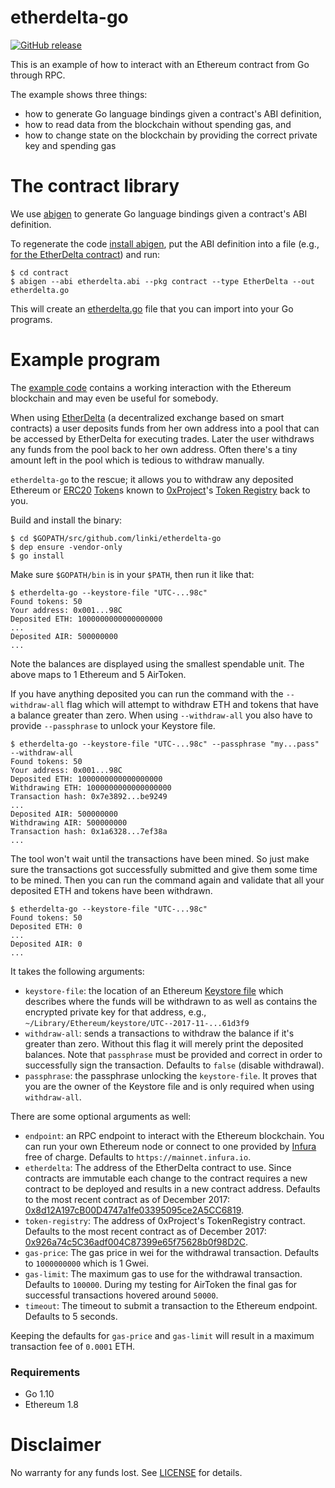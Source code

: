 # etherdelta-go
[![GitHub release](https://img.shields.io/github/release/linki/etherdelta-go.svg)](https://github.com/linki/etherdelta-go/releases)

This is an example of how to interact with an Ethereum contract from Go through RPC.

The example shows three things:
* how to generate Go language bindings given a contract's ABI definition,
* how to read data from the blockchain without spending gas, and
* how to change state on the blockchain by providing the correct private key and spending gas

# The contract library

We use [abigen](https://github.com/ethereum/go-ethereum/tree/v1.7.2/cmd/abigen)
to generate Go language bindings given a contract's ABI definition.

To regenerate the code [install abigen](https://github.com/ethereum/go-ethereum/tree/v1.7.2#building-the-source), put the ABI definition into a file (e.g., [for the EtherDelta contract](https://etherscan.io/address/0x8d12a197cb00d4747a1fe03395095ce2a5cc6819#code)) and run:

```console
$ cd contract
$ abigen --abi etherdelta.abi --pkg contract --type EtherDelta --out etherdelta.go
```

This will create an [etherdelta.go](contract/etherdelta.go) file that you can import into your Go programs.

# Example program

The [example code](main.go) contains a working interaction with the Ethereum blockchain and may even be useful for somebody.

When using [EtherDelta](https://etherdelta.com/) (a decentralized exchange based on smart contracts) a user deposits funds from her own address into a pool that can be accessed by EtherDelta for executing trades. Later the user withdraws any funds from the pool back to her own address. Often there's a tiny amount left in the pool which is tedious to withdraw manually.

`etherdelta-go` to the rescue; it allows you to withdraw any deposited Ethereum or [ERC20](https://theethereum.wiki/w/index.php/ERC20_Token_Standard) [Token](https://etherscan.io/tokens)s known to [0xProject](https://0xproject.com/)'s [Token Registry](https://etherscan.io/address/0x926a74c5c36adf004c87399e65f75628b0f98d2c) back to you.

Build and install the binary:

```console
$ cd $GOPATH/src/github.com/linki/etherdelta-go
$ dep ensure -vendor-only
$ go install
```

Make sure `$GOPATH/bin` is in your `$PATH`, then run it like that:

```console
$ etherdelta-go --keystore-file "UTC-...98c"
Found tokens: 50
Your address: 0x001...98C
Deposited ETH: 1000000000000000000
...
Deposited AIR: 500000000
...
```

Note the balances are displayed using the smallest spendable unit. The above maps to 1 Ethereum and 5 AirToken.

If you have anything deposited you can run the command with the `--withdraw-all` flag which will attempt to withdraw ETH and tokens that have a balance greater than zero. When using `--withdraw-all` you also have to provide `--passphrase` to unlock your Keystore file.

```console
$ etherdelta-go --keystore-file "UTC-...98c" --passphrase "my...pass" --withdraw-all
Found tokens: 50
Your address: 0x001...98C
Deposited ETH: 1000000000000000000
Withdrawing ETH: 1000000000000000000
Transaction hash: 0x7e3892...be9249
...
Deposited AIR: 500000000
Withdrawing AIR: 500000000
Transaction hash: 0x1a6328...7ef38a
...
```

The tool won't wait until the transactions have been mined. So just make sure the transactions got successfully submitted and give them some time to be mined. Then you can run the command again and validate that all your deposited ETH and tokens have been withdrawn.

```console
$ etherdelta-go --keystore-file "UTC-...98c"
Found tokens: 50
Deposited ETH: 0
...
Deposited AIR: 0
...
```

It takes the following arguments:
* `keystore-file`: the location of an Ethereum [Keystore file](https://theethereum.wiki/w/index.php/Accounts,_Addresses,_Public_And_Private_Keys,_And_Tokens#UTC_JSON_Keystore_File) which describes where the funds will be withdrawn to as well as contains the encrypted private key for that address, e.g., `~/Library/Ethereum/keystore/UTC--2017-11-...61d3f9`
* `withdraw-all`: sends a transactions to withdraw the balance if it's greater than zero. Without this flag it will merely print the deposited balances. Note that `passphrase` must be provided and correct in order to successfully sign the transaction. Defaults to `false` (disable withdrawal).
* `passphrase`: the passphrase unlocking the `keystore-file`. It proves that you are the owner of the Keystore file and is only required when using `withdraw-all`.

There are some optional arguments as well:
* `endpoint`: an RPC endpoint to interact with the Ethereum blockchain. You can run your own Ethereum node or connect to one provided by [Infura](https://infura.io/) free of charge. Defaults to `https://mainnet.infura.io`.
* `etherdelta`: The address of the EtherDelta contract to use. Since contracts are immutable each change to the contract requires a new contract to be deployed and results in a new contract address. Defaults to the most recent contract as of December 2017: [0x8d12A197cB00D4747a1fe03395095ce2A5CC6819](https://etherscan.io/address/0x8d12A197cB00D4747a1fe03395095ce2A5CC6819).
* `token-registry`: The address of 0xProject's TokenRegistry contract. Defaults to the most recent contract as of December 2017: [0x926a74c5C36adf004C87399e65f75628b0f98D2C](https://etherscan.io/address/0x926a74c5C36adf004C87399e65f75628b0f98D2C).
* `gas-price`: The gas price in wei for the withdrawal transaction. Defaults to `1000000000` which is 1 Gwei.
* `gas-limit`: The maximum gas to use for the withdrawal transaction. Defaults to `100000`. During my testing for AirToken the final gas for successful transactions hovered around `50000`.
* `timeout`: The timeout to submit a transaction to the Ethereum endpoint. Defaults to 5 seconds.

Keeping the defaults for `gas-price` and `gas-limit` will result in a maximum transaction fee of `0.0001` ETH.

### Requirements

* Go 1.10
* Ethereum 1.8

# Disclaimer

No warranty for any funds lost. See [LICENSE](LICENSE) for details.
